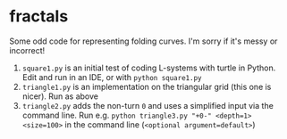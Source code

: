 # fractals
Some odd code for representing folding curves. I'm sorry if it's messy or incorrect!  
1. `square1.py` is an initial test of coding L-systems with turtle in Python. Edit and run in an IDE, or with `python square1.py`
2. `triangle1.py` is an implementation on the triangular grid (this one is nicer). Run as above
3. `triangle2.py` adds the non-turn `0` and uses a simplified input via the command line. Run e.g. `python triangle3.py "+0-" <depth=1> <size=100>` in the command line (`<optional argument=default>`)
